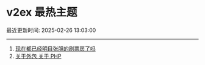 # v2ex 最热主题

最近更新时间: 2025-02-26 13:03:00

--- 
1. [现在都已经明目张胆的刷票房了吗](https://www.v2ex.com/t/1114237) 
2. [关于外包 关于 PHP](https://www.v2ex.com/t/1114241) 

